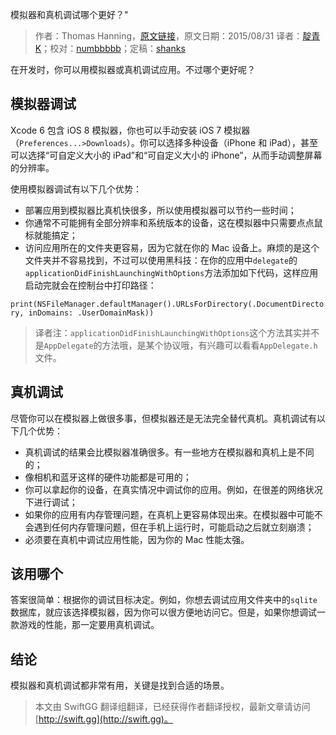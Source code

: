 模拟器和真机调试哪个更好？"

> 作者：Thomas Hanning，[原文链接](http://www.thomashanning.com/simulator-vs-real-device/)，原文日期：2015/08/31
> 译者：[靛青K](http://blog.dianqk.org/)；校对：[numbbbbb](http://numbbbbb.com/)；定稿：[shanks](http://codebuild.me/)
  






 

在开发时，你可以用模拟器或真机调试应用。不过哪个更好呢？ 



## 模拟器调试     

Xcode 6 包含 iOS 8 模拟器，你也可以手动安装 iOS 7 模拟器（`Preferences...>Downloads`）。你可以选择多种设备（iPhone 和 iPad），甚至可以选择“可自定义大小的 iPad”和“可自定义大小的 iPhone”，从而手动调整屏幕的分辨率。   

使用模拟器调试有以下几个优势：   

* 部署应用到模拟器比真机快很多，所以使用模拟器可以节约一些时间；
* 你通常不可能拥有全部分辨率和系统版本的设备，这在模拟器中只需要点点鼠标就能搞定；
* 访问应用所在的文件夹更容易，因为它就在你的 Mac 设备上。麻烦的是这个文件夹并不容易找到，不过可以使用黑科技：在你的应用中`delegate`的`applicationDidFinishLaunchingWithOptions`方法添加如下代码，这样应用启动完就会在控制台中打印路径：

`print(NSFileManager.defaultManager().URLsForDirectory(.DocumentDirectory, inDomains: .UserDomainMask))`

> 译者注：`applicationDidFinishLaunchingWithOptions`这个方法其实并不是`AppDelegate`的方法哦，是某个协议哦，有兴趣可以看看`AppDelegate.h`文件。    

## 真机调试     

尽管你可以在模拟器上做很多事，但模拟器还是无法完全替代真机。真机调试有以下几个优势：    

* 真机调试的结果会比模拟器准确很多。有一些地方在模拟器和真机上是不同的； 
* 像相机和蓝牙这样的硬件功能都是可用的；
* 你可以拿起你的设备，在真实情况中调试你的应用。例如，在很差的网络状况下进行调试；
* 如果你的应用有内存管理问题，在真机上更容易体现出来。在模拟器中可能不会遇到任何内存管理问题，但在手机上运行时，可能启动之后就立刻崩溃；
* 必须要在真机中调试应用性能，因为你的 Mac 性能太强。    

## 该用哪个  

答案很简单：根据你的调试目标决定。例如，你想去调试应用文件夹中的`sqlite`数据库，就应该选择模拟器，因为你可以很方便地访问它。但是，如果你想调试一款游戏的性能，那一定要用真机调试。    

## 结论    

模拟器和真机调试都非常有用，关键是找到合适的场景。
> 本文由 SwiftGG 翻译组翻译，已经获得作者翻译授权，最新文章请访问 [http://swift.gg](http://swift.gg)。